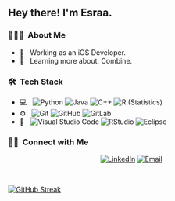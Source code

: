 

<h2> Hey there! I'm Esraa.</h2>

<h3> 👨🏻‍💻 &nbsp;About Me </h3>

- 💼 &nbsp; Working as an iOS Developer.
- 🌱 &nbsp; Learning more about: Combine.

<h3> 🛠 &nbsp;Tech Stack</h3>

- 💻 &nbsp;
  ![Python](https://img.shields.io/badge/-Python-333333?style=flat&logo=python)
  ![Java](https://img.shields.io/badge/-Java-333333?style=flat&logo=Java&logoColor=007396)
  ![C++](https://img.shields.io/badge/-C++-333333?style=flat&logo=C%2B%2B&logoColor=00599C)
  ![R (Statistics)](https://img.shields.io/badge/-R-333333?style=flat&logo=R&logoColor=276DC3)
- ⚙️ &nbsp;
  ![Git](https://img.shields.io/badge/-Git-333333?style=flat&logo=git)
  ![GitHub]([https://img.shields.io/badge/-GitHub-333333?style=flat&logo=github](https://github.com/badges/shields/blob/master/logo/gitlab.svg))
  ![GitLab](https://img.shields.io/badge/-Markdown-333333?style=flat&logo=markdown)
- 🔧 &nbsp;
  ![Visual Studio Code](https://img.shields.io/badge/-Visual%20Studio%20Code-333333?style=flat&logo=visual-studio-code&logoColor=007ACC)
  ![RStudio](https://img.shields.io/badge/-RStudio-333333?style=flat&logo=rstudio)
  ![Eclipse](https://img.shields.io/badge/-Eclipse-333333?style=flat&logo=eclipse-ide&logoColor=2C2255)


<h3> 🤝🏻 &nbsp;Connect with Me </h3>

<p align="center">
<a href="https://www.linkedin.com/in/esraaeiid/"><img alt="LinkedIn" src="https://img.shields.io/badge/LinkedIn-Esraa%20Eid-blue?style=flat-square&logo=linkedin"></a>
<a href="mailto:esraa.eid.metwally@gmail.com"><img alt="Email" src="https://img.shields.io/badge/Email-esraa.eid.metwally@gmail.com-blue?style=flat-square&logo=gmail"></a>
</p>



<br/>


  [![GitHub Streak](https://github-readme-streak-stats.herokuapp.com?user=esraaeiid&theme=outrun&hide_border=true&mode=weekly&hide_current_streak=true)](https://git.io/streak-stats)


<br/>



